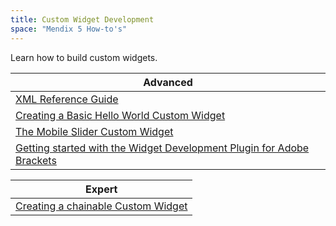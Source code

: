 ```yaml
---
title: Custom Widget Development
space: "Mendix 5 How-to's"
---
```


Learn how to build custom widgets.

| Advanced
| ---------------------------------------------------------------
| [XML Reference Guide](/refguide5/xml-reference-guide)
| [Creating a Basic Hello World Custom Widget](creating-a-basic-hello-world-custom-widget)
| [The Mobile Slider Custom Widget](the-mobile-slider-custom-widget)
| [Getting started with the Widget Development Plugin for Adobe Brackets](getting-started-with-the-widget-development-plugin-for-adobe-brackets)

| Expert
| ---------------------------------------------------------------
| [Creating a chainable Custom Widget](creating-a-chainable-custom-widget)
